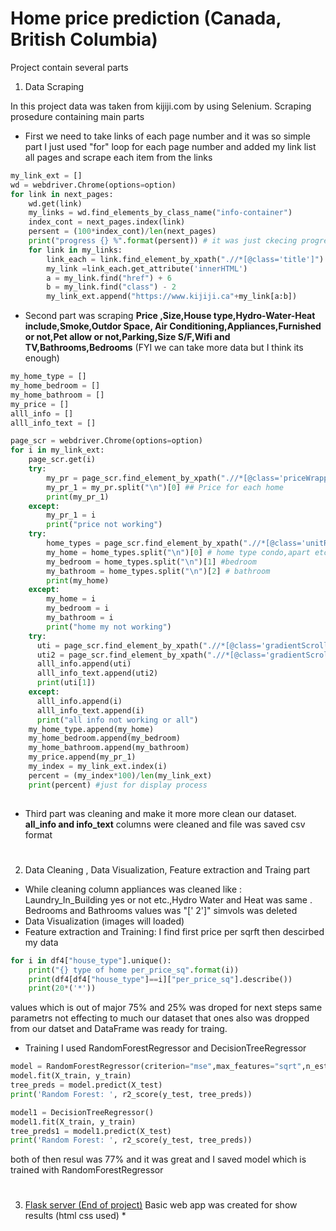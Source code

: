 # Home price prediction (**Canada, British Columbia**)
Project contain several parts

1. Data Scraping 

In this project data was taken from kijiji.com by using Selenium. Scraping prosedure containing main parts
- First we need to take links of each page number and it was so simple part I just used "for" loop for each page number and 
added my link list all pages and scrape each item from the links

```python
my_link_ext = []
wd = webdriver.Chrome(options=option)
for link in next_pages:
    wd.get(link)
    my_links = wd.find_elements_by_class_name("info-container")
    index_cont = next_pages.index(link)
    persent = (100*index_cont)/len(next_pages)
    print("progress {} %".format(persent)) # it was just ckecing progress while running 
    for link in my_links:
        link_each = link.find_element_by_xpath(".//*[@class='title']")
        my_link =link_each.get_attribute('innerHTML')
        a = my_link.find("href") + 6
        b = my_link.find("class") - 2
        my_link_ext.append("https://www.kijiji.ca"+my_link[a:b])
```

- Second part was scraping **Price ,Size,House type,Hydro-Water-Heat include,Smoke,Outdor Space, Air Conditioning,Appliances,Furnished or not,Pet allow or not,Parking,Size S/F,Wifi and TV,Bathrooms,Bedrooms** (FYI we can take more data but I think its enough)

```python
my_home_type = []
my_home_bedroom = []
my_home_bathroom = []
my_price = []
alll_info = []
alll_info_text = []

page_scr = webdriver.Chrome(options=option)
for i in my_link_ext:
    page_scr.get(i)
    try:
        my_pr = page_scr.find_element_by_xpath(".//*[@class='priceWrapper-1165431705']").text
        my_pr_1 = my_pr.split("\n")[0] ## Price for each home
        print(my_pr_1)
    except:
        my_pr_1 = i
        print("price not working")
    try:
        home_types = page_scr.find_element_by_xpath(".//*[@class='unitRow-1281171205']").text
        my_home = home_types.split("\n")[0] # home type condo,apart etc..
        my_bedroom = home_types.split("\n")[1] #bedroom 
        my_bathroom = home_types.split("\n")[2] # bathroom
        print(my_home)
    except:
        my_home = i
        my_bedroom = i
        my_bathroom = i
        print("home my not working")
    try:
      uti = page_scr.find_element_by_xpath(".//*[@class='gradientScrollWrapper-2607347244']").get_attribute('innerHTML')
      uti2 = page_scr.find_element_by_xpath(".//*[@class='gradientScrollWrapper-2607347244']").text
      alll_info.append(uti)
      alll_info_text.append(uti2)
      print(uti[1])
    except:
      alll_info.append(i)
      alll_info_text.append(i)
      print("all info not working or all")
    my_home_type.append(my_home)
    my_home_bedroom.append(my_bedroom)
    my_home_bathroom.append(my_bathroom)
    my_price.append(my_pr_1)
    my_index = my_link_ext.index(i)
    percent = (my_index*100)/len(my_link_ext)
    print(percent) #just for display process
    
```
- Third part was cleaning and make it more more clean our dataset. **all_info and info_text** columns were cleaned and file was saved csv format

#
2. Data Cleaning , Data Visualization, Feature extraction and Traing part
- While cleaning column appliances was cleaned like : Laundry_In_Building yes or not etc.,Hydro Water and Heat was same . Bedrooms and Bathrooms values was "[' 2']" simvols was deleted
- Data Visualization (images will loaded)
- Feature extraction and Training: I find first price per sqrft then descirbed my data
```python
for i in df4["house_type"].unique():
    print("{} type of home per_price_sq".format(i))
    print(df4[df4["house_type"]==i]["per_price_sq"].describe())
    print(20*('*'))
``` 
values which is out of major 75% and 25% was droped for next steps same parametrs not effecting to much our dataset that ones also was dropped from our datset
and DataFrame was ready for traing.
- Training I used RandomForestRegressor and DecisionTreeRegressor 
```python
model = RandomForestRegressor(criterion="mse",max_features="sqrt",n_estimators=200,max_depth=10)
model.fit(X_train, y_train)
tree_preds = model.predict(X_test)
print('Random Forest: ', r2_score(y_test, tree_preds))

model1 = DecisionTreeRegressor() 
model1.fit(X_train, y_train)
tree_preds1 = model1.predict(X_test)
print('Random Forest: ', r2_score(y_test, tree_preds))
``` 
both of then resul was 77% and it was great and I saved model which is trained with RandomForestRegressor
#
3. [Flask server (End of project)](https://github.com/tural327/price_pred_full_project)
Basic web app was created for show results (html css used)
*[](https://github.com/tural327/price_pred_full_project/blob/master/result.PNG)

